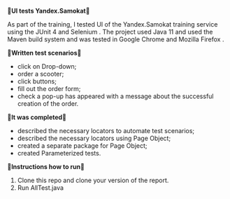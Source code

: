🚀**UI tests Yandex.Samokat**🚀

As part of the training, I tested UI of the Yandex.Samokat training service using the JUnit 4 and Selenium .
The project used Java 11 and used the Maven build system and was tested in Google Chrome and Mozilla Firefox .
 
📝**Written test scenarios**📝
- click on Drop-down;
- order a scooter;
- click buttons;
- fill out the order form;
- check a pop-up  has appeared with a message about the successful creation of the order.

📝**It was completed**📝

- described the necessary locators to automate test scenarios;
- described the necessary locators using Page Object;
- created a separate package for Page Object;
- created Parameterized tests.

🔖**Instructions how to run**🔖

1. Clone this repo and clone your version of the report. 
2. Run AllTest.java
